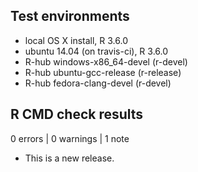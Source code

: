 ## Test environments
* local OS X install, R 3.6.0
* ubuntu 14.04 (on travis-ci), R 3.6.0
* R-hub windows-x86_64-devel (r-devel)
* R-hub ubuntu-gcc-release (r-release)
* R-hub fedora-clang-devel (r-devel)

## R CMD check results

0 errors | 0 warnings | 1 note

* This is a new release.
